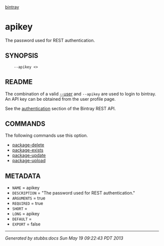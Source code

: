 [bintray](../../index.html)

# apikey

The password used for REST authentication.

## SYNOPSIS

        --apikey <>

## README

The combination of a valid [--user](../user/index.html) and `--apikey`
are used to login to bintray.
An API key can be obtained from the user profile page. 

See the [authentication](https://bintray.com/docs/rest/api.html#_authentication) 
section of the Bintray REST API.

## COMMANDS

The following commands use this option.

* [package-delete](../../commands/package-delete/index.html)
* [package-exists](../../commands/package-exists/index.html)
* [package-update](../../commands/package-update/index.html)
* [package-upload](../../commands/package-upload/index.html)

## METADATA

* `NAME` = apikey
* `DESCRIPTION` = "The password used for REST authentication."
* `ARGUMENTS` = true
* `REQUIRED` = true
* `SHORT` = 
* `LONG` = apikey
* `DEFAULT` = 
* `EXPORT` = false

----

*Generated by stubbs:docs Sun May 19 09:22:43 PDT 2013*


